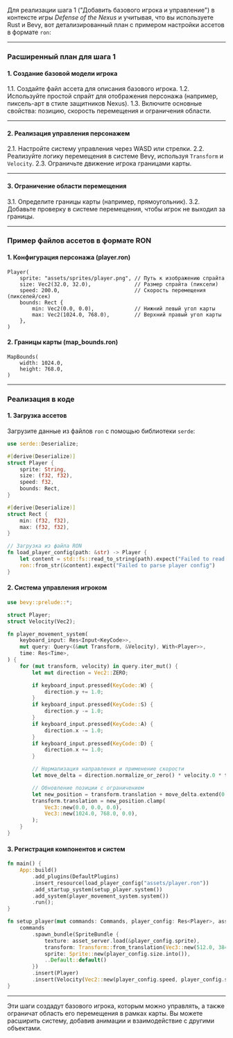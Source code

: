 Для реализации шага 1 ("Добавить базового игрока и управление") в контексте игры *Defense of the Nexus* и учитывая, что вы используете Rust и Bevy, вот детализированный план с примером настройки ассетов в формате `ron`:

---

### Расширенный план для шага 1

#### **1. Создание базовой модели игрока**
1.1. Создайте файл ассета для описания базового игрока.
1.2. Используйте простой спрайт для отображения персонажа (например, пиксель-арт в стиле защитников Nexus).
1.3. Включите основные свойства: позицию, скорость перемещения и ограничения области.

---

#### **2. Реализация управления персонажем**
2.1. Настройте систему управления через WASD или стрелки.
2.2. Реализуйте логику перемещения в системе Bevy, используя `Transform` и `Velocity`.
2.3. Ограничьте движение игрока границами карты.

---

#### **3. Ограничение области перемещения**
3.1. Определите границы карты (например, прямоугольник).
3.2. Добавьте проверку в системе перемещения, чтобы игрок не выходил за границы.

---

### Пример файлов ассетов в формате RON

#### **1. Конфигурация персонажа (player.ron)**
```ron
Player(
    sprite: "assets/sprites/player.png", // Путь к изображению спрайта
    size: Vec2(32.0, 32.0),              // Размер спрайта (пиксели)
    speed: 200.0,                        // Скорость перемещения (пикселей/сек)
    bounds: Rect {
        min: Vec2(0.0, 0.0),             // Нижний левый угол карты
        max: Vec2(1024.0, 768.0),        // Верхний правый угол карты
    },
)
```

#### **2. Границы карты (map_bounds.ron)**
```ron
MapBounds(
    width: 1024.0,
    height: 768.0,
)
```

---

### Реализация в коде

#### **1. Загрузка ассетов**
Загрузите данные из файлов `ron` с помощью библиотеки `serde`:
```rust
use serde::Deserialize;

#[derive(Deserialize)]
struct Player {
    sprite: String,
    size: (f32, f32),
    speed: f32,
    bounds: Rect,
}

#[derive(Deserialize)]
struct Rect {
    min: (f32, f32),
    max: (f32, f32),
}

// Загрузка из файла RON
fn load_player_config(path: &str) -> Player {
    let content = std::fs::read_to_string(path).expect("Failed to read player config");
    ron::from_str(&content).expect("Failed to parse player config")
}
```

#### **2. Система управления игроком**
```rust
use bevy::prelude::*;

struct Player;
struct Velocity(Vec2);

fn player_movement_system(
    keyboard_input: Res<Input<KeyCode>>,
    mut query: Query<(&mut Transform, &Velocity), With<Player>>,
    time: Res<Time>,
) {
    for (mut transform, velocity) in query.iter_mut() {
        let mut direction = Vec2::ZERO;

        if keyboard_input.pressed(KeyCode::W) {
            direction.y += 1.0;
        }
        if keyboard_input.pressed(KeyCode::S) {
            direction.y -= 1.0;
        }
        if keyboard_input.pressed(KeyCode::A) {
            direction.x -= 1.0;
        }
        if keyboard_input.pressed(KeyCode::D) {
            direction.x += 1.0;
        }

        // Нормализация направления и применение скорости
        let move_delta = direction.normalize_or_zero() * velocity.0 * time.delta_seconds();

        // Обновление позиции с ограничением
        let new_position = transform.translation + move_delta.extend(0.0);
        transform.translation = new_position.clamp(
            Vec3::new(0.0, 0.0, 0.0),
            Vec3::new(1024.0, 768.0, 0.0),
        );
    }
}
```

#### **3. Регистрация компонентов и систем**
```rust
fn main() {
    App::build()
        .add_plugins(DefaultPlugins)
        .insert_resource(load_player_config("assets/player.ron"))
        .add_startup_system(setup_player.system())
        .add_system(player_movement_system.system())
        .run();
}

fn setup_player(mut commands: Commands, player_config: Res<Player>, asset_server: Res<AssetServer>) {
    commands
        .spawn_bundle(SpriteBundle {
            texture: asset_server.load(&player_config.sprite),
            transform: Transform::from_translation(Vec3::new(512.0, 384.0, 0.0)),
            sprite: Sprite::new(player_config.size.into()),
            ..Default::default()
        })
        .insert(Player)
        .insert(Velocity(Vec2::new(player_config.speed, player_config.speed)));
}
```

---

Эти шаги создадут базового игрока, которым можно управлять, а также ограничат область его перемещения в рамках карты. Вы можете расширить систему, добавив анимации и взаимодействие с другими объектами.
